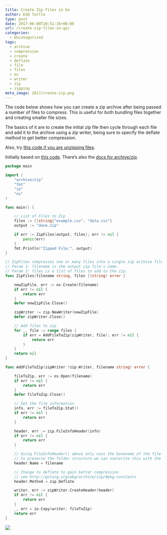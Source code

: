 ```yaml
---
title: Create Zip Files in Go
author: Edd Turtle
type: post
date: 2017-06-08T10:51:35+00:00
url: /create-zip-files-in-go/
categories:
  - Uncategorized
tags:
  - archive
  - compression
  - create
  - deflate
  - file
  - files
  - os
  - writer
  - zip
  - zipping
meta_image: 2017/create-zip.png
---
```

The code below shows how you can create a zip archive after being passed a number of files to compress. This is useful for both bundling files together and creating smaller file sizes.

The basics of it are to create the initial zip file then cycle through each file and add it to the archive using a zip writer, being sure to specify the deflate method to get better compression.

Also, try [this code if you are unzipping files][1].

Initially based on <a href="https://www.socketloop.com/tutorials/zip-compress-file-in-go" target="_blank">this code</a>. There&#8217;s also the <a href="https://golang.org/pkg/archive/zip/" target="_blank">docs for archive/zip</a>.

```go
package main

import (
    "archive/zip"
    "fmt"
    "io"
    "os"
)

func main() {

    // List of Files to Zip
    files := []string{"example.csv", "data.csv"}
    output := "done.zip"

    if err := ZipFiles(output, files); err != nil {
        panic(err)
    }
    fmt.Println("Zipped File:", output)
}

// ZipFiles compresses one or many files into a single zip archive file.
// Param 1: filename is the output zip file's name.
// Param 2: files is a list of files to add to the zip.
func ZipFiles(filename string, files []string) error {

    newZipFile, err := os.Create(filename)
    if err != nil {
        return err
    }
    defer newZipFile.Close()

    zipWriter := zip.NewWriter(newZipFile)
    defer zipWriter.Close()

    // Add files to zip
    for _, file := range files {
        if err = AddFileToZip(zipWriter, file); err != nil {
            return err
        }
    }
    return nil
}

func AddFileToZip(zipWriter *zip.Writer, filename string) error {

    fileToZip, err := os.Open(filename)
    if err != nil {
        return err
    }
    defer fileToZip.Close()

    // Get the file information
    info, err := fileToZip.Stat()
    if err != nil {
        return err
    }

    header, err := zip.FileInfoHeader(info)
    if err != nil {
        return err
    }

    // Using FileInfoHeader() above only uses the basename of the file. If we want
    // to preserve the folder structure we can overwrite this with the full path.
    header.Name = filename

    // Change to deflate to gain better compression
    // see http://golang.org/pkg/archive/zip/#pkg-constants
    header.Method = zip.Deflate

    writer, err := zipWriter.CreateHeader(header)
    if err != nil {
        return err
    }
    _, err = io.Copy(writer, fileToZip)
    return err
}
```

![](/img/2017/create-zip.png)

 [1]: https://golangcode.com/unzip-files-in-go/